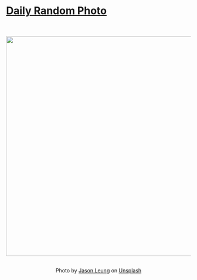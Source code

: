 # [Daily Random Photo](https://www.dailyrandomphoto.com/)

<div align="center">
  <br>
  <br>
  <a href="https://www.dailyrandomphoto.com/p/2024/2024-01-03/"><img src="https://images.unsplash.com/photo-1703631531141-c5bfe28c02e3?crop=entropy&cs=tinysrgb&fit=max&fm=jpg&ixid=M3w3NzUwOHwwfDF8cmFuZG9tfHx8fHx8fHx8MTcwNDI0MTgxMXw&ixlib=rb-4.0.3&q=80&w=1080" width="600px"></a>
  <br>
  <br>
  <p class="has-text-grey">Photo by <a href="https://unsplash.com/@ninjason?utm_source=Daily%20Random%20Photo&amp;utm_medium=referral" target="_blank" rel="noopener noreferrer">Jason Leung</a> on <a href="https://unsplash.com/photos/a-large-body-of-water-sitting-under-a-cloudy-sky-gF3lxbfQe3Q?utm_source=Daily%20Random%20Photo&amp;utm_medium=referral" target="_blank" rel="noopener noreferrer">Unsplash</a></p>
</div>
